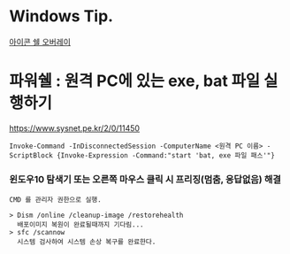 # Windows Tip.

[아이콘 쉘 오버레이](IconShellOverlay/README.md "탐색기에서 git 상태 아이콘이 나오지 않을때")   


# 파워쉘 : 원격 PC에 있는 exe, bat 파일 실행하기
https://www.sysnet.pe.kr/2/0/11450   
```
Invoke-Command -InDisconnectedSession -ComputerName <원격 PC 이름> -ScriptBlock {Invoke-Expression -Command:"start 'bat, exe 파일 패스'"}
```

### 윈도우10 탐색기 또는 오른쪽 마우스 클릭 시 프리징(멈춤, 응답없음) 해결
```
CMD 를 관리자 권한으로 실행.

> Dism /online /cleanup-image /restorehealth
  배포이미지 복원이 완료될때까지 기다림...
> sfc /scannow
  시스템 검사하여 시스템 손상 복구를 완료한다.
```
